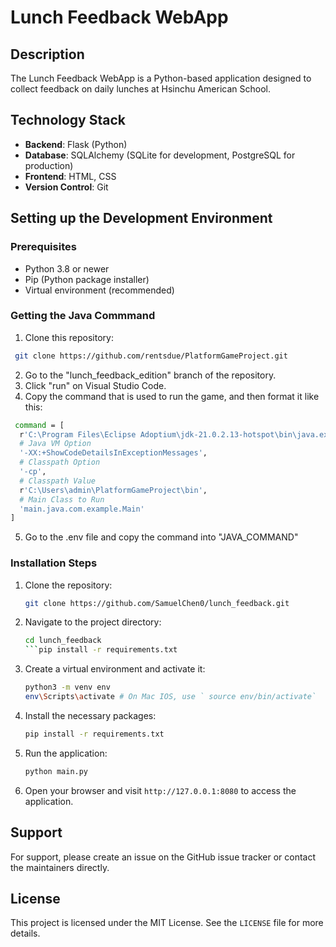 # Lunch Feedback WebApp

## Description

The Lunch Feedback WebApp is a Python-based application designed to collect feedback on daily lunches at Hsinchu American School.

## Technology Stack

- **Backend**: Flask (Python)
- **Database**: SQLAlchemy (SQLite for development, PostgreSQL for production)
- **Frontend**: HTML, CSS
- **Version Control**: Git

## Setting up the Development Environment

### Prerequisites

- Python 3.8 or newer
- Pip (Python package installer)
- Virtual environment (recommended)

### Getting the Java Commmand
1. Clone this repository:
  ```sh
   git clone https://github.com/rentsdue/PlatformGameProject.git
   ```
2. Go to the "lunch_feedback_edition" branch of the repository.
3. Click "run" on Visual Studio Code.
4. Copy the command that is used to run the game, and then format it like this:
  ```sh
   command = [
    r'C:\Program Files\Eclipse Adoptium\jdk-21.0.2.13-hotspot\bin\java.exe',
    # Java VM Option
    '-XX:+ShowCodeDetailsInExceptionMessages',
    # Classpath Option
    '-cp',
    # Classpath Value
    r'C:\Users\admin\PlatformGameProject\bin',
    # Main Class to Run
    'main.java.com.example.Main'
]
   ```
5. Go to the .env file and copy the command into "JAVA_COMMAND"

### Installation Steps

1. Clone the repository:
   ```sh
   git clone https://github.com/SamuelChen0/lunch_feedback.git
   ```
   
2. Navigate to the project directory:
   ```sh
   cd lunch_feedback
   ```pip install -r requirements.txt

3. Create a virtual environment and activate it:
   ```sh
   python3 -m venv env
   env\Scripts\activate # On Mac IOS, use ` source env/bin/activate`
   ```

4. Install the necessary packages:
   ```sh
   pip install -r requirements.txt
   ```    

6. Run the application:
   ```sh
   python main.py
   ```

7. Open your browser and visit `http://127.0.0.1:8080` to access the application.

## Support

For support, please create an issue on the GitHub issue tracker or contact the maintainers directly.

## License

This project is licensed under the MIT License. See the `LICENSE` file for more details.
